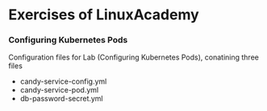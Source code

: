 # Exercises of LinuxAcademy

### Configuring Kubernetes Pods
Configuration files for Lab (Configuring Kubernetes Pods), conatining three files

- candy-service-config.yml  
- candy-service-pod.yml  
- db-password-secret.yml
